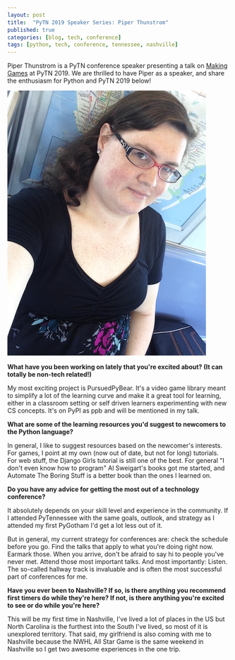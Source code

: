 ```yaml
---
layout: post
title:  "PyTN 2019 Speaker Series: Piper Thunstrom"
published: true
categories: [blog, tech, conference]
tags: [python, tech, conference, tennessee, nashville]
---
```

Piper Thunstrom is a PyTN conference speaker presenting a talk on [Making Games](https://www.pytennessee.org/talks/making-games "Making Games") at PyTN 2019. We are thrilled to have Piper as a speaker, and share the enthusiasm for Python and PyTN 2019 below!

![Piper Thunstrom](/static/img/2019-speakers/piper_thunstrom.jpg)

**What have you been working on lately that you're excited about? (It can totally be non-tech related!)**

My most exciting project is PursuedPyBear. It's a video game library meant to simplify a lot of the learning curve and make it a great tool for learning, either in a classroom setting or self driven learners experimenting with new CS concepts. It's on PyPI as ppb and will be mentioned in my talk.

**What are some of the learning resources you'd suggest to newcomers to the Python language?**

In general, I like to suggest resources based on the newcomer's interests. For games, I point at my own (now out of date, but not for long) tutorials. For web stuff, the Django Girls tutorial is still one of the best. For general "I don't even know how to program" Al Sweigart's books got me started, and Automate The Boring Stuff is a better book than the ones I learned on.

**Do you have any advice for getting the most out of a technology conference?**

It absolutely depends on your skill level and experience in the community. If I attended PyTennessee with the same goals, outlook, and strategy as I attended my first PyGotham I'd get a lot less out of it.

But in general, my current strategy for conferences are: check the schedule before you go. Find the talks that apply to what you're doing right now. Earmark those. When you arrive, don't be afraid to say hi to people you've never met. Attend those most important talks. And most importantly: Listen. The so-called hallway track is invaluable and is often the most successful part of conferences for me.

**Have you ever been to Nashville? If so, is there anything you recommend first timers do while they're here? If not, is there anything you're excited to see or do while you're here?**

This will be my first time in Nashville, I've lived a lot of places in the US but North Carolina is the furthest into the South I've lived, so most of it is unexplored territory. That said, my girlfriend is also coming with me to Nashville because the NWHL All Star Game is the same weekend in Nashville so I get two awesome experiences in the one trip.
